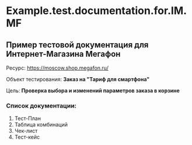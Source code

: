 # Example.test.documentation.for.IM.MF
##  Пример тестовой документация для Интернет-Магазина Мегафон

Ресурс: https://moscow.shop.megafon.ru/

Объект тестирования: **Заказ на "Тариф для смартфона"**

Цель: **Проверка выбора и изменений параметров заказа в корзине**

### **Список документации:** ###
1. Тест-План
2. Таблица комбинаций
3. Чек-лист
4. Тест-кейс
